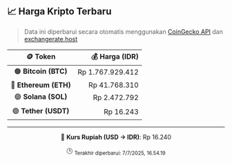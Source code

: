 

<!-- HARGA_KRIPTO -->
## 📈 Harga Kripto Terbaru

> Data ini diperbarui secara otomatis menggunakan [CoinGecko API](https://www.coingecko.com/) dan [exchangerate.host](https://exchangerate.host/)

<div align="center">

| 🪙 Token | 💰 Harga (IDR) |
|:------:|---------------:|
| 🟠 **Bitcoin (BTC)**   | Rp 1.767.929.412 |
| 🔵 **Ethereum (ETH)**  | Rp 41.768.310 |
| 🟣 **Solana (SOL)**    | Rp 2.472.792 |
| 🟢 **Tether (USDT)**   | Rp 16.243 |

---

💱 **Kurs Rupiah (USD → IDR)**: Rp 16.240

🕒 <sub>Terakhir diperbarui: 7/7/2025, 16.54.19</sub>

</div>
<!-- /HARGA_KRIPTO -->